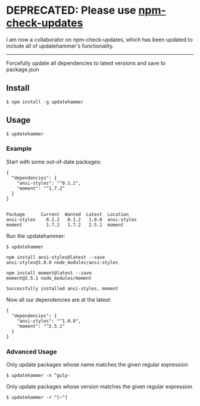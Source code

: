 # DEPRECATED: Please use [npm-check-updates](https://github.com/tjunnone/npm-check-updates)

I am now a collaborator on npm-check-updates, which has been updated to include all of updatehammer's functionality.

---

Forcefully update all dependencies to latest versions and save to package.json

## Install

	$ npm install -g updatehammer

## Usage

	$ updatehammer

### Example

Start with some out-of-date packages:

	{
	  "dependencies": {
	    "ansi-styles": "^0.1.2",
	    "moment": "^1.7.2"
	  }
	}


	Package      Current  Wanted  Latest  Location
	ansi-styles    0.1.2   0.1.2   1.0.0  ansi-styles
	moment         1.7.2   1.7.2   2.5.1  moment

Run the updatehammer:

	$ updatehammer

	npm install ansi-styles@latest --save
	ansi-styles@1.0.0 node_modules/ansi-styles

	npm install moment@latest --save
	moment@2.5.1 node_modules/moment

	Successfully installed ansi-styles, moment

Now all our dependencies are at the latest:

	{
	  "dependencies": {
	    "ansi-styles": "^1.0.0",
	    "moment": "^2.5.1"
	  }
	}

### Advanced Usage

Only update packages whose name matches the given regular expression

	$ updatehammer -n ^gulp-

Only update packages whose version matches the given regular expression

	$ updatehammer -r ^[~^]

